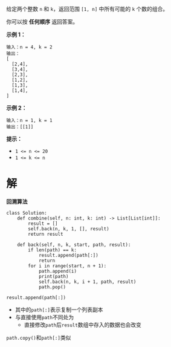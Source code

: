 给定两个整数 `n` 和 `k`，返回范围 `[1, n]` 中所有可能的 `k` 个数的组合。

你可以按 **任何顺序** 返回答案。

 

**示例 1：**

```
输入：n = 4, k = 2
输出：
[
  [2,4],
  [3,4],
  [2,3],
  [1,2],
  [1,3],
  [1,4],
]
```

**示例 2：**

```
输入：n = 1, k = 1
输出：[[1]]
```

 

**提示：**

- `1 <= n <= 20`
- `1 <= k <= n`

# 解

**回溯算法**

```
class Solution:
    def combine(self, n: int, k: int) -> List[List[int]]:
        result = []
        self.back(n, k, 1, [], result)
        return result

    def back(self, n, k, start, path, result):
        if len(path) == k: 
            result.append(path[:])
            return
        for i in range(start, n + 1):
            path.append(i)
            print(path)
            self.back(n, k, i + 1, path, result)
            path.pop()
```

`result.append(path[:])`

- 其中的`path[:]`表示复制一个列表副本
- 与直接使用`path`不同处为
  - 直接修改`path`后`result`数组中存入的数据也会改变

`path.copy()`和`path[:]`类似